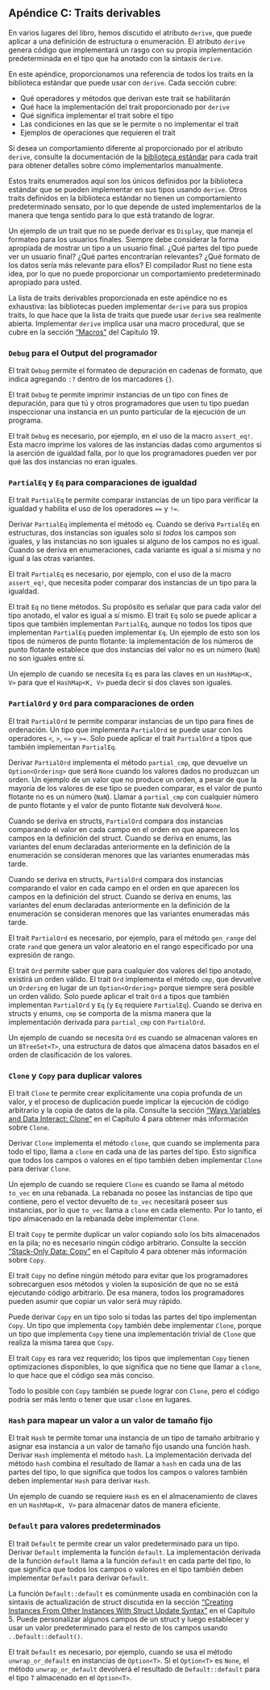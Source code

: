 ## Apéndice C: Traits derivables

En varios lugares del libro, hemos discutido el atributo `derive`, que puede
aplicar a una definición de estructura o enumeración. El atributo `derive`
genera código que implementará un rasgo con su propia implementación
predeterminada en el tipo que ha anotado con la sintaxis `derive`.

En este apéndice, proporcionamos una referencia de todos los traits en la
biblioteca estándar que puede usar con `derive`. Cada sección cubre:

- Qué operadores y métodos que derivan este trait se habilitarán
- Qué hace la implementación del trait proporcionado por `derive`
- Qué significa implementar el trait sobre el tipo
- Las condiciones en las que se le permite o no implementar el trait
- Ejemplos de operaciones que requieren el trait

Si desea un comportamiento diferente al proporcionado por el atributo `derive`,
consulte la documentación de la [biblioteca estándar](../std/index.html)<!-- ignore -->
para cada trait para obtener detalles sobre cómo implementarlos manualmente.

Estos traits enumerados aquí son los únicos definidos por la biblioteca
estándar que se pueden implementar en sus tipos usando `derive`. Otros traits
definidos en la biblioteca estándar no tienen un comportamiento predeterminado
sensato, por lo que depende de usted implementarlos de la manera que tenga
sentido para lo que está tratando de lograr.

Un ejemplo de un trait que no se puede derivar es `Display`, que maneja el
formateo para los usuarios finales. Siempre debe considerar la forma apropiada
de mostrar un tipo a un usuario final. ¿Qué partes del tipo puede ver un
usuario final? ¿Qué partes encontrarían relevantes? ¿Qué formato de los datos
sería más relevante para ellos? El compilador Rust no tiene esta idea, por lo
que no puede proporcionar un comportamiento predeterminado apropiado para
usted.

La lista de traits derivables proporcionada en este apéndice no es
exhaustiva: las bibliotecas pueden implementar `derive` para sus propios
traits, lo que hace que la lista de traits que puede usar `derive` sea
realmente abierta. Implementar `derive` implica usar una macro procedural, que
se cubre en la sección [“Macros”][macros]<!-- ignore --> del Capítulo 19.

### `Debug` para el Output del programador

El trait `Debug` permite el formateo de depuración en cadenas de formato, que
indica agregando `:?` dentro de los marcadores `{}`.

El trait `Debug` te permite imprimir instancias de un tipo con fines de
depuración, para que tú y otros programadores que usen tu tipo puedan
inspeccionar una instancia en un punto particular de la ejecución de un
programa.

El trait `Debug` es necesario, por ejemplo, en el uso de la macro `assert_eq!`.
Esta macro imprime los valores de las instancias dadas como argumentos si la
aserción de igualdad falla, por lo que los programadores pueden ver por qué
las dos instancias no eran iguales.

### `PartialEq` y `Eq` para comparaciones de igualdad

El trait `PartialEq` te permite comparar instancias de un tipo para verificar
la igualdad y habilita el uso de los operadores `==` y `!=`.

Derivar `PartialEq` implementa el método `eq`. Cuando se deriva `PartialEq`
en estructuras, dos instancias son iguales solo si _todos_ los campos son
iguales, y las instancias no son iguales si alguno de los campos no es igual.
Cuando se deriva en enumeraciones, cada variante es igual a sí misma y no
igual a las otras variantes.

El trait `PartialEq` es necesario, por ejemplo, con el uso de la macro
`assert_eq!`, que necesita poder comparar dos instancias de un tipo para la
igualdad.

El trait `Eq` no tiene métodos. Su propósito es señalar que para cada valor
del tipo anotado, el valor es igual a sí mismo. El trait `Eq` solo se puede
aplicar a tipos que también implementan `PartialEq`, aunque no todos los tipos
que implementan `PartialEq` pueden implementar `Eq`. Un ejemplo de esto son
los tipos de números de punto flotante: la implementación de los números de
punto flotante establece que dos instancias del valor no es un número (`NaN`)
no son iguales entre sí.

Un ejemplo de cuando se necesita `Eq` es para las claves en un `HashMap<K, V>`
para que el `HashMap<K, V>` pueda decir si dos claves son iguales.

### `PartialOrd` y `Ord` para comparaciones de orden

El trait `PartialOrd` te permite comparar instancias de un tipo para fines de
ordenación. Un tipo que implementa `PartialOrd` se puede usar con los
operadores `<`, `>`, `<=` y `>=`. Solo puede aplicar el trait `PartialOrd` a
tipos que también implementan `PartialEq`.

Derivar `PartialOrd` implementa el método `partial_cmp`, que devuelve un
`Option<Ordering>` que será `None` cuando los valores dados no produzcan un
orden. Un ejemplo de un valor que no produce un orden, a pesar de que la
mayoría de los valores de ese tipo se pueden comparar, es el valor de punto
flotante no es un número (`NaN`). Llamar a `partial_cmp` con cualquier número
de punto flotante y el valor de punto flotante `NaN` devolverá `None`.

Cuando se deriva en structs, `PartialOrd` compara dos instancias comparando el
valor en cada campo en el orden en que aparecen los campos en la definición
del struct. Cuando se deriva en enums, las variantes del enum declaradas
anteriormente en la definición de la enumeración se consideran menores
que las variantes enumeradas más tarde.

Cuando se deriva en structs, `PartialOrd` compara dos instancias comparando el
valor en cada campo en el orden en que aparecen los campos en la definición
del struct. Cuando se deriva en enums, las variantes del enum declaradas
anteriormente en la definición de la enumeración se consideran menores
que las variantes enumeradas más tarde.

El trait `PartialOrd` es necesario, por ejemplo, para el método `gen_range`
del crate `rand` que genera un valor aleatorio en el rango especificado por
una expresión de rango.

El trait `Ord` permite saber que para cualquier dos valores del tipo anotado,
existirá un orden válido. El trait `Ord` implementa el método `cmp`, que
devuelve un `Ordering` en lugar de un `Option<Ordering>` porque siempre será
posible un orden válido. Solo puede aplicar el trait `Ord` a tipos que también
implementan `PartialOrd` y `Eq` (y `Eq` requiere `PartialEq`). Cuando se
deriva en structs y enums, `cmp` se comporta de la misma manera que la
implementación derivada para `partial_cmp` con `PartialOrd`.

Un ejemplo de cuando se necesita `Ord` es cuando se almacenan valores en un
`BTreeSet<T>`, una estructura de datos que almacena datos basados en el orden
de clasificación de los valores.

### `Clone` y `Copy` para duplicar valores

El trait `Clone` te permite crear explícitamente una copia profunda de un
valor, y el proceso de duplicación puede implicar la ejecución de código
arbitrario y la copia de datos de la pila. Consulte la sección [“Ways
Variables and Data Interact: Clone”][ways-variables-and-data-interact-clone]<!-- ignore -->
en el Capítulo 4 para obtener más información sobre `Clone`.

Derivar `Clone` implementa el método `clone`, que cuando se implementa para
todo el tipo, llama a `clone` en cada una de las partes del tipo. Esto
significa que todos los campos o valores en el tipo también deben implementar
`Clone` para derivar `Clone`.

Un ejemplo de cuando se requiere `Clone` es cuando se llama al método `to_vec`
en una rebanada. La rebanada no posee las instancias de tipo que contiene, pero
el vector devuelto de `to_vec` necesitará poseer sus instancias, por lo que
`to_vec` llama a `clone` en cada elemento. Por lo tanto, el tipo almacenado en
la rebanada debe implementar `Clone`.

El trait `Copy` te permite duplicar un valor copiando solo los bits almacenados
en la pila; no es necesario ningún código arbitrario. Consulte la sección
[“Stack-Only Data: Copy”][solo-datos-del-stack-copiar]<!-- ignore --> en el Capítulo 4
para obtener más información sobre `Copy`.

El trait `Copy` no define ningún método para evitar que los programadores
sobrecarguen esos métodos y violen la suposición de que no se está ejecutando
código arbitrario. De esa manera, todos los programadores pueden asumir que
copiar un valor será muy rápido.

Puede derivar `Copy` en un tipo solo si todas las partes del tipo implementan
`Copy`. Un tipo que implementa `Copy` también debe implementar `Clone`, porque
un tipo que implementa `Copy` tiene una implementación trivial de `Clone` que
realiza la misma tarea que `Copy`.

El trait `Copy` es rara vez requerido; los tipos que implementan `Copy` tienen
optimizaciones disponibles, lo que significa que no tiene que llamar a `clone`,
lo que hace que el código sea más conciso.

Todo lo posible con `Copy` también se puede lograr con `Clone`, pero el código
podría ser más lento o tener que usar `clone` en lugares.

### `Hash` para mapear un valor a un valor de tamaño fijo

El trait `Hash` te permite tomar una instancia de un tipo de tamaño arbitrario
y asignar esa instancia a un valor de tamaño fijo usando una función hash.
Derivar `Hash` implementa el método `hash`. La implementación derivada del
método `hash` combina el resultado de llamar a `hash` en cada una de las partes
del tipo, lo que significa que todos los campos o valores también deben
implementar `Hash` para derivar `Hash`.

Un ejemplo de cuando se requiere `Hash` es en el almacenamiento de claves en
un `HashMap<K, V>` para almacenar datos de manera eficiente.

### `Default` para valores predeterminados

El trait `Default` te permite crear un valor predeterminado para un tipo.
Derivar `Default` implementa la función `default`. La implementación derivada
de la función `default` llama a la función `default` en cada parte del tipo,
lo que significa que todos los campos o valores en el tipo también deben
implementar `Default` para derivar `Default`.

La función `Default::default` es comúnmente usada en combinación con la
sintaxis de actualización de struct discutida en la sección [“Creating
Instances From Other Instances With
Struct Update Syntax”][creando-instancias-de-otras-instancias-con-sintaxis-de-struct-update]<!-- ignore -->
en el Capítulo 5. Puede personalizar algunos campos de un struct y luego
establecer y usar un valor predeterminado para el resto de los campos usando
`..Default::default()`.

El trait `Default` es necesario, por ejemplo, cuando se usa el método
`unwrap_or_default` en instancias de `Option<T>`. Si el `Option<T>` es `None`,
el método `unwrap_or_default` devolverá el resultado de `Default::default` para
el tipo `T` almacenado en el `Option<T>`.

[creando-instancias-de-otras-instancias-con-sintaxis-de-struct-update]: ch05-01-defining-structs.html#creando-instancias-de-otras-instancias-con-sintaxis-de-struct-update
[solo-datos-del-stack-copiar]: ch04-01-what-is-ownership.html#solo-datos-del-stack-copiar
[ways-variables-and-data-interact-clone]: ch04-01-what-is-ownership.html#ways-variables-and-data-interact-clone
[macros]: ch19-06-macros.html#macros
